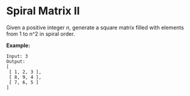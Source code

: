 # Spiral Matrix II

Given a positive integer _n_, generate a square matrix filled with elements from 1 to n^2 in spiral order.

**Example:**

```pseudo
Input: 3
Output:
[
 [ 1, 2, 3 ],
 [ 8, 9, 4 ],
 [ 7, 6, 5 ]
]
```
